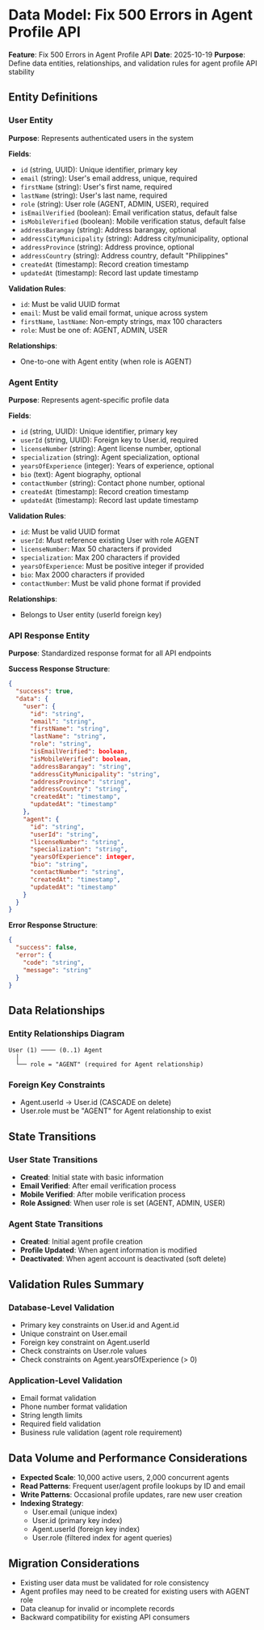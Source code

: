 # Data Model: Fix 500 Errors in Agent Profile API

**Feature**: Fix 500 Errors in Agent Profile API
**Date**: 2025-10-19
**Purpose**: Define data entities, relationships, and validation rules for agent profile API stability

## Entity Definitions

### User Entity

**Purpose**: Represents authenticated users in the system

**Fields**:
- `id` (string, UUID): Unique identifier, primary key
- `email` (string): User's email address, unique, required
- `firstName` (string): User's first name, required
- `lastName` (string): User's last name, required
- `role` (string): User role (AGENT, ADMIN, USER), required
- `isEmailVerified` (boolean): Email verification status, default false
- `isMobileVerified` (boolean): Mobile verification status, default false
- `addressBarangay` (string): Address barangay, optional
- `addressCityMunicipality` (string): Address city/municipality, optional
- `addressProvince` (string): Address province, optional
- `addressCountry` (string): Address country, default "Philippines"
- `createdAt` (timestamp): Record creation timestamp
- `updatedAt` (timestamp): Record last update timestamp

**Validation Rules**:
- `id`: Must be valid UUID format
- `email`: Must be valid email format, unique across system
- `firstName`, `lastName`: Non-empty strings, max 100 characters
- `role`: Must be one of: AGENT, ADMIN, USER

**Relationships**:
- One-to-one with Agent entity (when role is AGENT)

### Agent Entity

**Purpose**: Represents agent-specific profile data

**Fields**:
- `id` (string, UUID): Unique identifier, primary key
- `userId` (string, UUID): Foreign key to User.id, required
- `licenseNumber` (string): Agent license number, optional
- `specialization` (string): Agent specialization, optional
- `yearsOfExperience` (integer): Years of experience, optional
- `bio` (text): Agent biography, optional
- `contactNumber` (string): Contact phone number, optional
- `createdAt` (timestamp): Record creation timestamp
- `updatedAt` (timestamp): Record last update timestamp

**Validation Rules**:
- `id`: Must be valid UUID format
- `userId`: Must reference existing User with role AGENT
- `licenseNumber`: Max 50 characters if provided
- `specialization`: Max 200 characters if provided
- `yearsOfExperience`: Must be positive integer if provided
- `bio`: Max 2000 characters if provided
- `contactNumber`: Must be valid phone format if provided

**Relationships**:
- Belongs to User entity (userId foreign key)

### API Response Entity

**Purpose**: Standardized response format for all API endpoints

**Success Response Structure**:
```json
{
  "success": true,
  "data": {
    "user": {
      "id": "string",
      "email": "string",
      "firstName": "string",
      "lastName": "string",
      "role": "string",
      "isEmailVerified": boolean,
      "isMobileVerified": boolean,
      "addressBarangay": "string",
      "addressCityMunicipality": "string",
      "addressProvince": "string",
      "addressCountry": "string",
      "createdAt": "timestamp",
      "updatedAt": "timestamp"
    },
    "agent": {
      "id": "string",
      "userId": "string",
      "licenseNumber": "string",
      "specialization": "string",
      "yearsOfExperience": integer,
      "bio": "string",
      "contactNumber": "string",
      "createdAt": "timestamp",
      "updatedAt": "timestamp"
    }
  }
}
```

**Error Response Structure**:
```json
{
  "success": false,
  "error": {
    "code": "string",
    "message": "string"
  }
}
```

## Data Relationships

### Entity Relationships Diagram

```
User (1) ──── (0..1) Agent
  │
  └── role = "AGENT" (required for Agent relationship)
```

### Foreign Key Constraints

- Agent.userId → User.id (CASCADE on delete)
- User.role must be "AGENT" for Agent relationship to exist

## State Transitions

### User State Transitions

- **Created**: Initial state with basic information
- **Email Verified**: After email verification process
- **Mobile Verified**: After mobile verification process
- **Role Assigned**: When user role is set (AGENT, ADMIN, USER)

### Agent State Transitions

- **Created**: Initial agent profile creation
- **Profile Updated**: When agent information is modified
- **Deactivated**: When agent account is deactivated (soft delete)

## Validation Rules Summary

### Database-Level Validation

- Primary key constraints on User.id and Agent.id
- Unique constraint on User.email
- Foreign key constraint on Agent.userId
- Check constraints on User.role values
- Check constraints on Agent.yearsOfExperience (> 0)

### Application-Level Validation

- Email format validation
- Phone number format validation
- String length limits
- Required field validation
- Business rule validation (agent role requirement)

## Data Volume and Performance Considerations

- **Expected Scale**: 10,000 active users, 2,000 concurrent agents
- **Read Patterns**: Frequent user/agent profile lookups by ID and email
- **Write Patterns**: Occasional profile updates, rare new user creation
- **Indexing Strategy**:
  - User.email (unique index)
  - User.id (primary key index)
  - Agent.userId (foreign key index)
  - User.role (filtered index for agent queries)

## Migration Considerations

- Existing user data must be validated for role consistency
- Agent profiles may need to be created for existing users with AGENT role
- Data cleanup for invalid or incomplete records
- Backward compatibility for existing API consumers